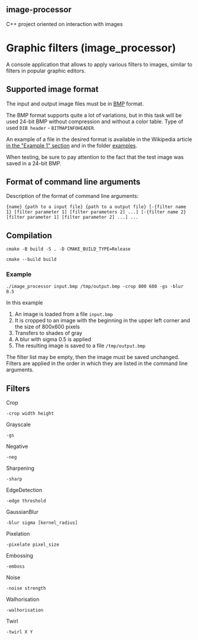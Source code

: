 ## image-processor
C++ project oriented on interaction with images
# Graphic filters (image_processor)
A console application that allows to apply various filters to images, similar to filters in popular graphic editors.


## Supported image format

The input and output image files must be in [BMP](http://en.wikipedia.org/wiki/BMP_file_format) format.

The BMP format supports quite a lot of variations, but in this task will be used
24-bit BMP without compression and without a color table. Type of used `DIB header` - `BITMAPINFOHEADER`.

An example of a file in the desired format is available in the Wikipedia article [in the "Example 1" section](https://en.wikipedia.org/wiki/BMP_file_format#Example_1)
and in the folder [examples](examples).

When testing, be sure to pay attention to the fact that the test image was saved in a 24-bit BMP.

## Format of command line arguments

Description of the format of command line arguments:

`{name} {path to a input file} {path to a output file}
[-{filter name 1} [filter parameter 1] [filter parameters 2] ...]
[-{filter name 2} [filter parameter 1] [filter parameter 2] ...] ...`

## Compilation

`cmake -B build -S . -D CMAKE_BUILD_TYPE=Release`

`cmake --build build `


### Example
`./image_processor input.bmp /tmp/output.bmp -crop 800 600 -gs -blur 0.5`

In this example
1. An image is loaded from a file `input.bmp`
2. It is cropped to an image with the beginning in the upper left corner and the size of 800x600 pixels
3. Transfers to shades of gray
4. A blur with sigma 0.5 is applied
5. The resulting image is saved to a file `/tmp/output.bmp`

The filter list may be empty, then the image must be saved unchanged.
Filters are applied in the order in which they are listed in the command line arguments.

## Filters

Crop

`-crop width height`

Grayscale

`-gs`

Negative

`-neg`

Sharpening

`-sharp`

EdgeDetection

`-edge threshold`

GaussianBlur

`-blur sigma [kernel_radius]`

Pixelation

`-pixelate pixel_size`

Embossing

`-emboss`

Noise

`-noise strength`

Walhorisation

`-walhorisation`

Twirl

`-twirl X Y`
